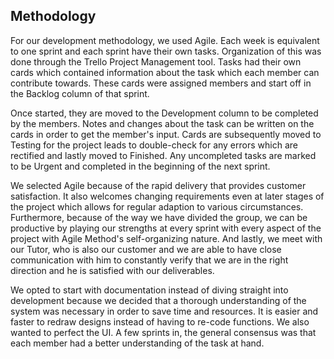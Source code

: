 ## Methodology

For our development methodology, we used Agile. Each week is equivalent to one sprint and each sprint have their own tasks. Organization of this was done through the Trello Project Management tool. Tasks had their own cards which contained information about the task which each member can contribute towards. These cards were assigned members and start off in the Backlog column of that sprint. 

Once started, they are moved to the Development column to be completed by the members. Notes and changes about the task can be written on the cards in order to get the member's input. Cards are subsequently moved to Testing for the project leads to double-check for any errors which are rectified and lastly moved to Finished. Any uncompleted tasks are marked to be Urgent and completed in the beginning of the next sprint.

We selected Agile because of the rapid delivery that provides customer satisfaction. It also welcomes changing requirements even at later stages of the project which allows for regular adaption to various circumstances. Furthermore, because of the way we have divided the group, we can be productive by playing our strengths at every sprint with every aspect of the project with Agile Method's self-organizing nature. And lastly, we meet with our Tutor, who is also our customer and we are able to have close communication with him to constantly verify that we are in the right direction and he is satisfied with our deliverables.

We opted to start with documentation instead of diving straight into development because we decided that a thorough understanding of the system was necessary in order to save time and resources. It is easier and faster to redraw designs instead of having to re-code functions. We also wanted to perfect the UI. A few sprints in, the general consensus was that each member had a better understanding of the task at hand.